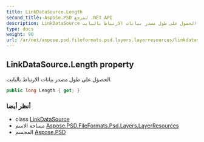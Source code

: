 ```yaml
---
title: LinkDataSource.Length
second_title: Aspose.PSD لمرجع .NET API
description: LinkDataSource ملكية. الحصول على طول مصدر بيانات الارتباط بالبايت.
type: docs
weight: 90
url: /ar/net/aspose.psd.fileformats.psd.layers.layerresources/linkdatasource/length/
---
```

## LinkDataSource.Length property

الحصول على طول مصدر بيانات الارتباط بالبايت.

```csharp
public long Length { get; }
```

### أنظر أيضا

* class [LinkDataSource](../)
* مساحة الاسم [Aspose.PSD.FileFormats.Psd.Layers.LayerResources](../../linkdatasource/)
* المجسم [Aspose.PSD](../../../)


